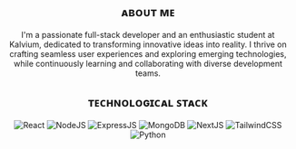 <div align="center">

## ᴀʙᴏᴜᴛ ᴍᴇ
I'm a passionate full-stack developer and an enthusiastic student at Kalvium, dedicated to transforming innovative ideas into reality. I thrive on crafting seamless user experiences and exploring emerging technologies, while continuously learning and collaborating with diverse development teams.

## ᴛᴇᴄʜɴᴏʟᴏɢɪᴄᴀʟ ꜱᴛᴀᴄᴋ
<p>
  <img alt="React" src="https://img.shields.io/badge/React-black?style=for-the-badge&logo=react&logoColor=white"/>
  <img alt="NodeJS" src="https://img.shields.io/badge/Node%20js-black?style=for-the-badge&logo=nodedotjs&logoColor=white"/>
  <img alt="ExpressJS" src="https://img.shields.io/badge/Express%20js-black?style=for-the-badge&logo=express&logoColor=white"/>
  <img alt="MongoDB" src="https://img.shields.io/badge/MongoDB-black?style=for-the-badge&logo=mongodb&logoColor=white"/>
  <img alt="NextJS" src="https://img.shields.io/badge/next%20js-black?style=for-the-badge&logo=nextdotjs&logoColor=white"/>
  <img alt="TailwindCSS" src="https://img.shields.io/badge/Tailwind_CSS-black?style=for-the-badge&logo=tailwind-css&logoColor=white"/>
  <img alt="Python" src="https://img.shields.io/badge/Python-black?style=for-the-badge&logo=python&logoColor=white"/>
</p>

</div>
